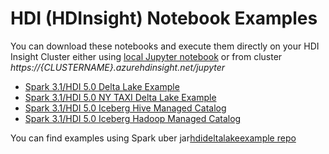 # HDI (HDInsight) Notebook Examples

You can download these notebooks and execute them directly on your HDI Insight Cluster either using [local Jupyter notebook](https://learn.microsoft.com/en-us/azure/hdinsight/spark/apache-spark-jupyter-notebook-install-locally) or from cluster *https://{CLUSTERNAME}.azurehdinsight.net/jupyter*

- [Spark 3.1/HDI 5.0 Delta Lake Example](./spark/scala/spark3-deltalake-example.ipynb)
- [Spark 3.1/HDI 5.0 NY TAXI Delta Lake Example](./spark/scala/nyctaxi_delta_demo.ipynb)
- [Spark 3.1/HDI 5.0 Iceberg Hive Managed Catalog](./spark/scala/iceberg_spark_hive_managed.ipynb)
- [Spark 3.1/HDI 5.0 Iceberg Hadoop Managed Catalog](./spark/scala/iceberg_spark_hadoop.ipynb)

You can find examples using Spark uber jar[hdideltalakeexample repo](https://github.com/sethiaarun/hdideltalakeexample)
